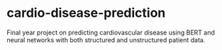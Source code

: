 # cardio-disease-prediction
Final year project on predicting cardiovascular disease using BERT and neural networks with both structured and unstructured patient data.
